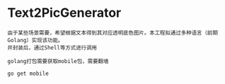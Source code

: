 # Text2PicGenerator

    由于某些场景需要，希望根据文本得到其对应透明底色图片。本工程拟通过多种语言（前期Golang）实现该功能。
    并封装后，通过Shell等方式进行调用

    golang打包需要获取mobile包，需要翻墙

    go get mobile
